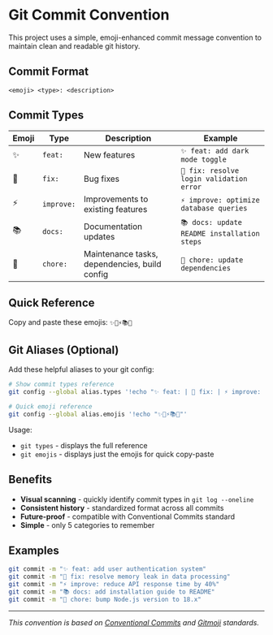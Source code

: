 # Git Commit Convention

This project uses a simple, emoji-enhanced commit message convention to maintain clean and readable git history.

## Commit Format

```
<emoji> <type>: <description>
```

## Commit Types

| Emoji | Type | Description | Example |
|-------|------|-------------|---------|
| ✨ | `feat:` | New features | `✨ feat: add dark mode toggle` |
| 🐛 | `fix:` | Bug fixes | `🐛 fix: resolve login validation error` |
| ⚡ | `improve:` | Improvements to existing features | `⚡ improve: optimize database queries` |
| 📚 | `docs:` | Documentation updates | `📚 docs: update README installation steps` |
| 🔧 | `chore:` | Maintenance tasks, dependencies, build config | `🔧 chore: update dependencies` |

## Quick Reference

Copy and paste these emojis: `✨🐛⚡📚🔧`

## Git Aliases (Optional)

Add these helpful aliases to your git config:

```bash
# Show commit types reference
git config --global alias.types '!echo "✨ feat: | 🐛 fix: | ⚡ improve: | 📚 docs: | 🔧 chore:"'

# Quick emoji reference
git config --global alias.emojis '!echo "✨🐛⚡📚🔧"'
```

Usage:
- `git types` - displays the full reference
- `git emojis` - displays just the emojis for quick copy-paste

## Benefits

- **Visual scanning** - quickly identify commit types in `git log --oneline`
- **Consistent history** - standardized format across all commits
- **Future-proof** - compatible with Conventional Commits standard
- **Simple** - only 5 categories to remember

## Examples

```bash
git commit -m "✨ feat: add user authentication system"
git commit -m "🐛 fix: resolve memory leak in data processing"
git commit -m "⚡ improve: reduce API response time by 40%"
git commit -m "📚 docs: add installation guide to README"
git commit -m "🔧 chore: bump Node.js version to 18.x"
```

---

*This convention is based on [Conventional Commits](https://www.conventionalcommits.org/) and [Gitmoji](https://gitmoji.dev/) standards.*